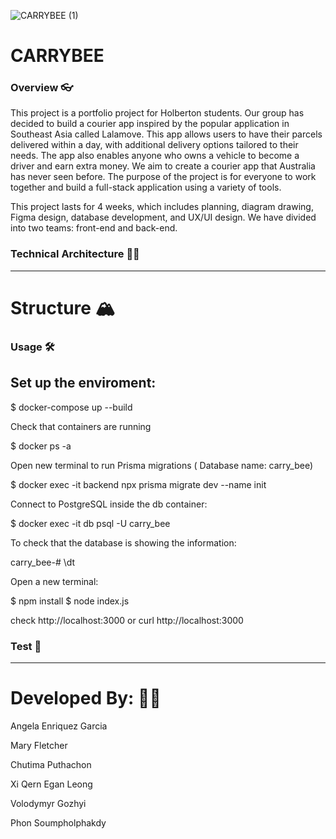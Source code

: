 ![CARRYBEE (1)](https://github.com/user-attachments/assets/3b412115-97e2-4597-84ef-9803460c0738)
# CARRYBEE

### Overview 👓
This project is a portfolio project for Holberton students. Our group has decided to build a courier app inspired by the popular application in Southeast Asia called Lalamove. This app allows users to have their parcels delivered within a day, with additional delivery options tailored to their needs. The app also enables anyone who owns a vehicle to become a driver and earn extra money. We aim to create a courier app that Australia has never seen before. The purpose of the project is for everyone to work together and build a full-stack application using a variety of tools.

This project lasts for 4 weeks, which includes planning, diagram drawing, Figma design, database development, and UX/UI design. We have divided into two teams: front-end and back-end.

### Technical Architecture 👩‍🏫
---------------------------------
# Structure 🏔

### Usage 🛠
## Set up the enviroment:

$ docker-compose up --build

Check that containers are running

$  docker ps -a 

Open new terminal to run Prisma migrations ( Database name: carry_bee)

$ docker exec -it backend npx prisma migrate dev --name init

Connect to PostgreSQL inside the db container:

$ docker exec -it db psql -U carry_bee

To check that the database is showing the information:

carry_bee-# \dt 

Open a new terminal:

$ npm install 
$ node index.js

check http://localhost:3000
or curl http://localhost:3000

### Test 🌊

--------------------------------
# Developed By: 🧑‍💻

Angela Enriquez Garcia

Mary Fletcher

Chutima Puthachon 

Xi Qern Egan Leong 

Volodymyr Gozhyi

Phon Soumpholphakdy
